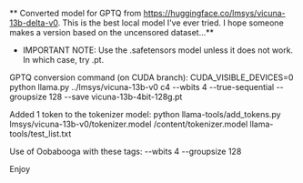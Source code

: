 ** Converted model for GPTQ from https://huggingface.co/lmsys/vicuna-13b-delta-v0. This is the best local model I've ever tried. I hope someone makes a version based on the uncensored dataset...**

* IMPORTANT NOTE: Use the .safetensors model unless it does not work. In which case, try .pt.

GPTQ conversion command (on CUDA branch):
CUDA_VISIBLE_DEVICES=0 python llama.py ../lmsys/vicuna-13b-v0 c4 --wbits 4 --true-sequential --groupsize 128 --save vicuna-13b-4bit-128g.pt

Added 1 token to the tokenizer model:
python llama-tools/add_tokens.py lmsys/vicuna-13b-v0/tokenizer.model /content/tokenizer.model llama-tools/test_list.txt

Use of Oobabooga with these tags:
--wbits 4
--groupsize 128

Enjoy